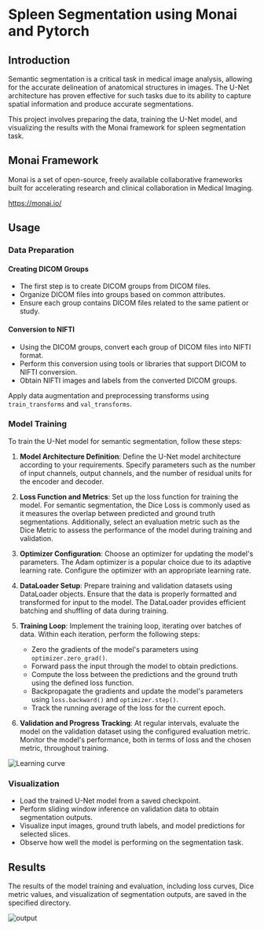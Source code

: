 # Spleen Segmentation using Monai and Pytorch


## Introduction

Semantic segmentation is a critical task in medical image analysis, allowing for the accurate delineation of anatomical structures in images. The U-Net architecture has proven effective for such tasks due to its ability to capture spatial information and produce accurate segmentations.

This project involves preparing the data, training the U-Net model, and visualizing the results with the Monai framework for spleen segmentation task.


## Monai Framework

Monai is a set of open-source, freely available collaborative frameworks built for accelerating research and clinical collaboration in Medical Imaging. 

https://monai.io/

## Usage

### Data Preparation

#### Creating DICOM Groups

- The first step is to create DICOM groups from DICOM files.
- Organize DICOM files into groups based on common attributes.
- Ensure each group contains DICOM files related to the same patient or study.

#### Conversion to NIFTI

- Using the DICOM groups, convert each group of DICOM files into NIFTI format.
- Perform this conversion using tools or libraries that support DICOM to NIFTI conversion.
- Obtain NIFTI images and labels from the converted DICOM groups.

 Apply data augmentation and preprocessing transforms using `train_transforms` and `val_transforms`.

  
### Model Training

To train the U-Net model for semantic segmentation, follow these steps:

1. **Model Architecture Definition**: Define the U-Net model architecture according to your requirements. Specify parameters such as the number of input channels, output channels, and the number of residual units for the encoder and decoder.

2. **Loss Function and Metrics**: Set up the loss function for training the model. For semantic segmentation, the Dice Loss is commonly used as it measures the overlap between predicted and ground truth segmentations. Additionally, select an evaluation metric such as the Dice Metric to assess the performance of the model during training and validation.

3. **Optimizer Configuration**: Choose an optimizer for updating the model's parameters. The Adam optimizer is a popular choice due to its adaptive learning rate. Configure the optimizer with an appropriate learning rate.

4. **DataLoader Setup**: Prepare training and validation datasets using DataLoader objects. Ensure that the data is properly formatted and transformed for input to the model. The DataLoader provides efficient batching and shuffling of data during training.

5. **Training Loop**: Implement the training loop, iterating over batches of data. Within each iteration, perform the following steps:
   - Zero the gradients of the model's parameters using `optimizer.zero_grad()`.
   - Forward pass the input through the model to obtain predictions.
   - Compute the loss between the predictions and the ground truth using the defined loss function.
   - Backpropagate the gradients and update the model's parameters using `loss.backward()` and `optimizer.step()`.
   - Track the running average of the loss for the current epoch.

6. **Validation and Progress Tracking**: At regular intervals, evaluate the model on the validation dataset using the configured evaluation metric. Monitor the model's performance, both in terms of loss and the chosen metric, throughout training.


![Learning curve](https://github.com/bbabina/Spleen-Segmentation-using-Monai-and-Pytorch/assets/74191100/91176326-9d05-45cb-9cc1-35b52b50d7fa)


### Visualization

- Load the trained U-Net model from a saved checkpoint.
- Perform sliding window inference on validation data to obtain segmentation outputs.
- Visualize input images, ground truth labels, and model predictions for selected slices.
- Observe how well the model is performing on the segmentation task.

## Results

The results of the model training and evaluation, including loss curves, Dice metric values, and visualization of segmentation outputs, are saved in the specified directory.

![output](https://github.com/bbabina/Spleen-Segmentation-using-Monai-and-Pytorch/assets/74191100/6f39ea1b-a740-48bc-96e9-f4e4644e8931)





